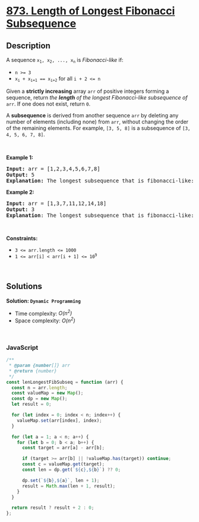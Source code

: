# [873. Length of Longest Fibonacci Subsequence](https://leetcode.com/problems/length-of-longest-fibonacci-subsequence)

## Description

<div class="elfjS" data-track-load="description_content"><p>A sequence <code>x<sub>1</sub>, x<sub>2</sub>, ..., x<sub>n</sub></code> is <em>Fibonacci-like</em> if:</p>

<ul>
	<li><code>n &gt;= 3</code></li>
	<li><code>x<sub>i</sub> + x<sub>i+1</sub> == x<sub>i+2</sub></code> for all <code>i + 2 &lt;= n</code></li>
</ul>

<p>Given a <b>strictly increasing</b> array <code>arr</code> of positive integers forming a sequence, return <em>the <strong>length</strong> of the longest Fibonacci-like subsequence of</em> <code>arr</code>. If one does not exist, return <code>0</code>.</p>

<p>A <strong>subsequence</strong> is derived from another sequence <code>arr</code> by deleting any number of elements (including none) from <code>arr</code>, without changing the order of the remaining elements. For example, <code>[3, 5, 8]</code> is a subsequence of <code>[3, 4, 5, 6, 7, 8]</code>.</p>

<p>&nbsp;</p>
<p><strong class="example">Example 1:</strong></p>

<pre><strong>Input:</strong> arr = [1,2,3,4,5,6,7,8]
<strong>Output:</strong> 5
<strong>Explanation:</strong> The longest subsequence that is fibonacci-like: [1,2,3,5,8].</pre>

<p><strong class="example">Example 2:</strong></p>

<pre><strong>Input:</strong> arr = [1,3,7,11,12,14,18]
<strong>Output:</strong> 3
<strong>Explanation</strong>:<strong> </strong>The longest subsequence that is fibonacci-like: [1,11,12], [3,11,14] or [7,11,18].</pre>

<p>&nbsp;</p>
<p><strong>Constraints:</strong></p>

<ul>
	<li><code>3 &lt;= arr.length &lt;= 1000</code></li>
	<li><code>1 &lt;= arr[i] &lt; arr[i + 1] &lt;= 10<sup>9</sup></code></li>
</ul>
</div>

<p>&nbsp;</p>

## Solutions

**Solution: `Dynamic Programming`**

- Time complexity: <em>O(n<sup>2</sup>)</em>
- Space complexity: <em>O(n<sup>2</sup>)</em>

<p>&nbsp;</p>

### **JavaScript**

```js
/**
 * @param {number[]} arr
 * @return {number}
 */
const lenLongestFibSubseq = function (arr) {
  const n = arr.length;
  const valueMap = new Map();
  const dp = new Map();
  let result = 0;

  for (let index = 0; index < n; index++) {
    valueMap.set(arr[index], index);
  }

  for (let a = 1; a < n; a++) {
    for (let b = 0; b < a; b++) {
      const target = arr[a] - arr[b];

      if (target >= arr[b] || !valueMap.has(target)) continue;
      const c = valueMap.get(target);
      const len = dp.get(`${c},${b}`) ?? 0;

      dp.set(`${b},${a}`, len + 1);
      result = Math.max(len + 1, result);
    }
  }

  return result ? result + 2 : 0;
};
```
